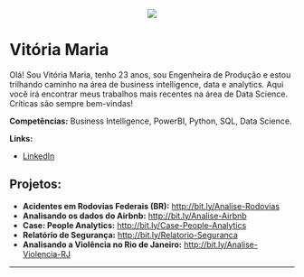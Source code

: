 <p align="center">
  <img src="https://raw.githubusercontent.com/carlosfab/template_portfolio/master/banner.png" >
</p>

# Vitória Maria
  
Olá! Sou Vitória Maria, tenho 23 anos, sou Engenheira de Produção e estou trilhando caminho na área de business intelligence, data e analytics. 
Aqui você irá encontrar meus trabalhos mais recentes na área de Data Science.
Críticas são sempre bem-vindas!
  
**Competências:** Business Intelligence, PowerBI, Python, SQL, Data Science.

**Links:**
* [LinkedIn](https://www.linkedin.com/in/vitoriamsj)

## Projetos:

* **Acidentes em Rodovias Federais (BR):** http://bit.ly/Analise-Rodovias
* **Analisando os dados do Airbnb:** http://bit.ly/Analise-Airbnb
* **Case: People Analytics:** http://bit.ly/Case-People-Analytics
* **Relatório de Segurança:** http://bit.ly/Relatorio-Seguranca
* **Analisando a Violência no Rio de Janeiro:** http://bit.ly/Analise-Violencia-RJ


---




